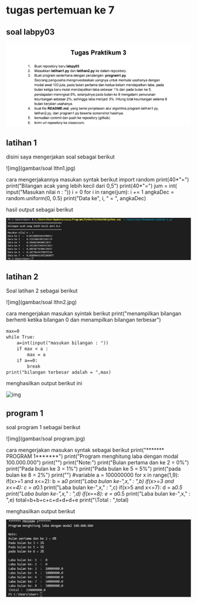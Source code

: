 # tugas pertemuan ke 7
## soal labpy03 

![img](gambar/soal.jpg)

## latihan 1
disini saya mengerjakan soal sebagai berikut

![img](gambar/soal lthn1.jpg)

cara mengerjakannya masukan syntak berikut
    import random
    print(40*"=")
    print("Bilangan acak yang lebih kecil dari 0,5")
    print(40*"=")
    jum = int( input("Masukan nilai n : "))
    i = 0
    for i in range(jum):
        i += 1
        angkaDec = random.uniform(0, 0.5)
        print("Data ke", i, " = ", angkaDec)

hasil output sebagai berikut 

![img](gambar/lthn1py.png)

## latihan 2
Soal latihan 2 sebagai berikut 

![img](gambar/soal lthn2.jpg)

cara mengerjakan masukan syintak berikut 
    print("menampilkan bilangan berhenti ketika bilangan 0 dan menampilkan bilangan terbesar")

    max=0
    while True:
        a=int(input("masukan bilangan : "))
        if max < a :
            max = a
        if a==0:
            break
    print("bilangan terbesar adalah = ",max)

menghasilkan output berikut ini

![img](gambar/lthnpy2.png)

## program 1
soal program 1 sebagai berikut 

![img](gambar/soal program.jpg)

cara mengerjakan masukan syntak sebagai berikut 
    print("******* PROGRAM 1*******")
    print("Program menghitung laba dengan modal 100.000.000")
    print("")
    print("Note:")
    print("Bulan pertama dan ke 2 = 0%")
    print("Pada bulan ke 3 = 1%")
    print("Pada bulan ke 5 = 5%")
    print("pada bulan ke 8 = 2%")
    print("")
    #variable
    a = 100000000
    for x in range(1,9):
        if(x>=1 and x<=2):
            b = a*0
            print("Laba bulan ke-",x," : ",b)
        if(x>=3 and x<=4):
            c = a*0.1
            print("Laba bulan ke-",x," : ",c)
        if(x>5 and x<=7):
            d = a*0.5
            print("Laba bulan ke-",x," : ",d)
        if(x==8):
            e = a*0.5
            print("Laba bulan ke-",x," : ",e)
    total=b+b+c+c+d+d+d+e
    print("\Total : ",total)

menghasilkan output berikut 

![img](gambar/program1.png)





